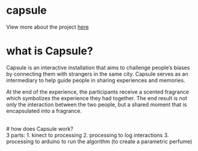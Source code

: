 # capsule

View more about the project <a href="http://www.capsuleproject.io"> here </a> 

# what is Capsule? 
Capsule is an interactive installation that aims to challenge people’s biases by connecting them with strangers in the same city. Capsule serves as an intermediary to help guide people in sharing experiences and memories.
<br>

At the end of the experience, the participants receive a scented fragrance which symbolizes the experience they had together. The end result is not only the interaction between the two people, but a shared moment that is encapsulated into a fragrance.

<br>
# how does Capsule work?
<br>
3 parts:
1. kinect to processing 
2. processing to log interactions 
3. processing to arduino to run the algorithm (to create a parametric perfume)

